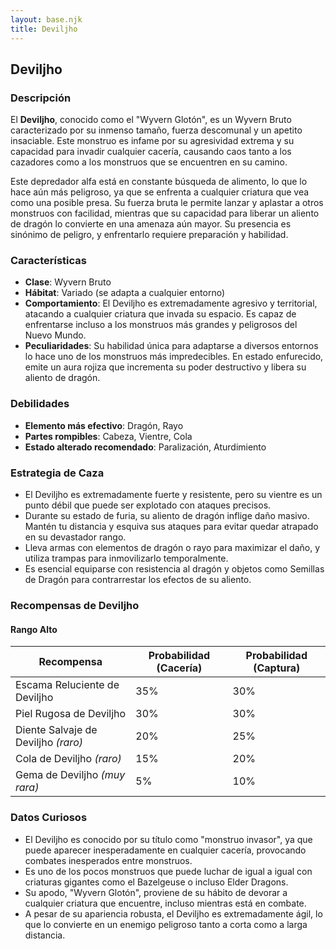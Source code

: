 ```yaml
---
layout: base.njk
title: Deviljho
---
```

## Deviljho

### Descripción
El **Deviljho**, conocido como el "Wyvern Glotón", es un Wyvern Bruto caracterizado por su inmenso tamaño, fuerza descomunal y un apetito insaciable. Este monstruo es infame por su agresividad extrema y su capacidad para invadir cualquier cacería, causando caos tanto a los cazadores como a los monstruos que se encuentren en su camino.

Este depredador alfa está en constante búsqueda de alimento, lo que lo hace aún más peligroso, ya que se enfrenta a cualquier criatura que vea como una posible presa. Su fuerza bruta le permite lanzar y aplastar a otros monstruos con facilidad, mientras que su capacidad para liberar un aliento de dragón lo convierte en una amenaza aún mayor. Su presencia es sinónimo de peligro, y enfrentarlo requiere preparación y habilidad.

### Características
- **Clase**: Wyvern Bruto  
- **Hábitat**: Variado (se adapta a cualquier entorno)  
- **Comportamiento**: El Deviljho es extremadamente agresivo y territorial, atacando a cualquier criatura que invada su espacio. Es capaz de enfrentarse incluso a los monstruos más grandes y peligrosos del Nuevo Mundo.  
- **Peculiaridades**: Su habilidad única para adaptarse a diversos entornos lo hace uno de los monstruos más impredecibles. En estado enfurecido, emite un aura rojiza que incrementa su poder destructivo y libera su aliento de dragón.

### Debilidades
- **Elemento más efectivo**: Dragón, Rayo  
- **Partes rompibles**: Cabeza, Vientre, Cola  
- **Estado alterado recomendado**: Paralización, Aturdimiento

### Estrategia de Caza
- El Deviljho es extremadamente fuerte y resistente, pero su vientre es un punto débil que puede ser explotado con ataques precisos.  
- Durante su estado de furia, su aliento de dragón inflige daño masivo. Mantén tu distancia y esquiva sus ataques para evitar quedar atrapado en su devastador rango.  
- Lleva armas con elementos de dragón o rayo para maximizar el daño, y utiliza trampas para inmovilizarlo temporalmente.  
- Es esencial equiparse con resistencia al dragón y objetos como Semillas de Dragón para contrarrestar los efectos de su aliento.

### Recompensas de Deviljho

#### **Rango Alto**
| Recompensa                           | Probabilidad (Cacería) | Probabilidad (Captura) |  
|--------------------------------------|------------------------|------------------------|  
| Escama Reluciente de Deviljho        | 35%                    | 30%                    |  
| Piel Rugosa de Deviljho              | 30%                    | 30%                    |  
| Diente Salvaje de Deviljho *(raro)*  | 20%                    | 25%                    |  
| Cola de Deviljho *(raro)*            | 15%                    | 20%                    |  
| Gema de Deviljho *(muy rara)*        | 5%                     | 10%                    |  

### Datos Curiosos
- El Deviljho es conocido por su título como "monstruo invasor", ya que puede aparecer inesperadamente en cualquier cacería, provocando combates inesperados entre monstruos.  
- Es uno de los pocos monstruos que puede luchar de igual a igual con criaturas gigantes como el Bazelgeuse o incluso Elder Dragons.  
- Su apodo, "Wyvern Glotón", proviene de su hábito de devorar a cualquier criatura que encuentre, incluso mientras está en combate.  
- A pesar de su apariencia robusta, el Deviljho es extremadamente ágil, lo que lo convierte en un enemigo peligroso tanto a corta como a larga distancia.